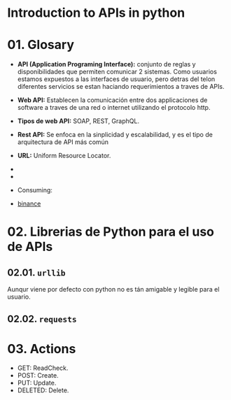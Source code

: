# Introduction to APIs in python

# 01. Glosary
- **API (Application Programing Interface):** conjunto de reglas y disponibilidades que permiten comunicar 2 sistemas. Como usuarios estamos expuestos a las interfaces de usuario, pero detras del telon diferentes servicios se estan haciando requerimientos a traves de APIs.
- **Web API:** Establecen la comunicación entre dos applicaciones de software a traves de una red o internet utilizando el protocolo http.
- **Tipos de web API:** SOAP, REST, GraphQL.
- **Rest API:** Se enfoca en la sinplicidad y escalabilidad, y es el tipo de arquitectura de API más común
- **URL:** Uniform Resource Locator.
-
-
- Consuming:

- [binance](https://binance.github.io/binance-api-swagger/)

# 02. Librerias de Python para el uso de APIs

## 02.01. ``urllib``
Aunqur viene por defecto con python no es tán amigable y legible para el usuario.

## 02.02. ``requests`` 


# 03. Actions
- GET: ReadCheck.
- POST: Create.
- PUT: Update.
- DELETED: Delete.


